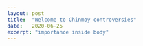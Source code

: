 ```yaml
---
layout: post
title:  "Welcome to Chinmoy controversies"
date:   2020-06-25
excerpt: "importance inside body"
---
```


